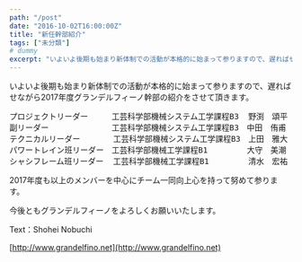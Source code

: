 ```yaml
---
path: "/post"
date: "2016-10-02T16:00:00Z"
title: "新任幹部紹介"
tags: ["未分類"]
# dummy
excerpt: "いよいよ後期も始まり新体制での活動が本格的に始まって参りますので、遅ればせながら2017年度グランデルフィーノ幹部の紹介をさせて頂きます。<pre>プロ..."
---
```




いよいよ後期も始まり新体制での活動が本格的に始まって参りますので、遅ればせながら2017年度グランデルフィーノ幹部の紹介をさせて頂きます。

<pre>プロジェクトリーダー　　　工芸科学部機械システム工学課程B3  野渕　頌平
副リーダー　　　　　　　　工芸科学部機械システム工学課程B3　中田　侑甫
テクニカルリーダー 　　　 工芸科学部機械システム工学課程B3　上田　雅大
パワートレイン班リーダー　工芸科学部機械工学課程B1　　　　　大守　美潮
シャシフレーム班リーダー  工芸科学部機械工学課程B1　　　　　清水　宏祐
</pre>

2017年度も以上のメンバーを中心にチーム一同向上心を持って努めて参ります。

今後ともグランデルフィーノをよろしくお願いいたします。

Text：Shohei Nobuchi

[http://www.grandelfino.net](http://www.grandelfino.net)

